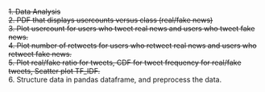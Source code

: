 ~~1. Data Analysis~~\
~~2. PDF that displays usercounts versus class (real/fake news)~~\
~~3. Plot usercount for users who tweet real news and users who tweet fake news.~~\
~~4. Plot number of retweets for users who retweet real news and users who retweet fake news.~~\
~~5. Plot real/fake ratio for tweets, CDF for tweet frequency for real/fake tweets, Scatter plot TF_IDF.~~\
6. Structure data in pandas dataframe, and preprocess the data.

